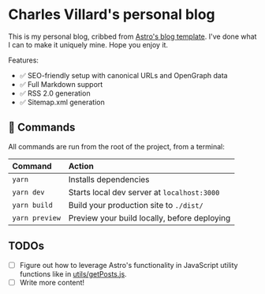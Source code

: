# Charles Villard's personal blog

This is my personal blog, cribbed from [Astro's blog template](https://github.com/withastro/astro/tree/main/examples/blog). I've done what I can to make it uniquely mine. Hope you enjoy it.

Features:

- ✅ SEO-friendly setup with canonical URLs and OpenGraph data
- ✅ Full Markdown support
- ✅ RSS 2.0 generation
- ✅ Sitemap.xml generation

## 🧞 Commands

All commands are run from the root of the project, from a terminal:

| Command           | Action                                       |
|:----------------  |:-------------------------------------------- |
| `yarn`            | Installs dependencies                        |
| `yarn dev`        | Starts local dev server at `localhost:3000`  |
| `yarn build`      | Build your production site to `./dist/`      |
| `yarn preview`    | Preview your build locally, before deploying |

## TODOs

- [ ] Figure out how to leverage Astro's functionality in JavaScript utility functions like in [utils/getPosts.js](./src/utils/getPosts.js).
- [ ] Write more content!
